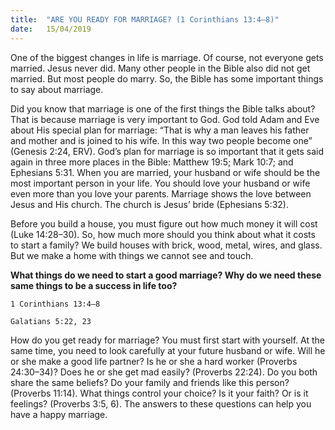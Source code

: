 ```yaml
---
title:  "ARE YOU READY FOR MARRIAGE? (1 Corinthians 13:4–8)"
date:   15/04/2019
---
```




One of the biggest changes in life is marriage. Of course, not everyone gets married. Jesus never did. Many other people in the Bible also did not get married. But most people do marry. So, the Bible has some important things to say about marriage.

Did you know that marriage is one of the first things the Bible talks about? That is because marriage is very important to God. God told Adam and Eve about His special plan for marriage: “That is why a man leaves his father and mother and is joined to his wife. In this way two people become one” (Genesis 2:24, ERV). God’s plan for marriage is so important that it gets said again in three more places in the Bible: Matthew 19:5; Mark 10:7; and Ephesians 5:31. When you are married, your husband or wife should be the most important person in your life. You should love your husband or wife even more than you love your parents. Marriage shows the love between Jesus and His church. The church is Jesus’ bride (Ephesians 5:32).

Before you build a house, you must figure out how much money it will cost (Luke 14:28–30). So, how much more should you think about what it costs to start a family? We build houses with brick, wood, metal, wires, and glass. But we make a home with things we cannot see and touch.

**What things do we need to start a good marriage? Why do we need these same things to be a success in life too?**

`1 Corinthians 13:4–8`

`Galatians 5:22, 23`

How do you get ready for marriage? You must first start with yourself. At the same time, you need to look carefully at your future husband or wife. Will he or she make a good life partner? Is he or she a hard worker (Proverbs 24:30–34)? Does he or she get mad easily? (Proverbs 22:24). Do you both share the same beliefs? Do your family and friends like this person? (Proverbs 11:14). What things control your choice? Is it your faith? Or is it feelings? (Proverbs 3:5, 6). The answers to these questions can help you have a happy marriage.
